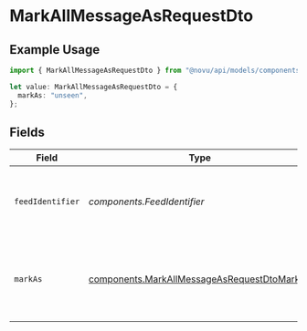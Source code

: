 # MarkAllMessageAsRequestDto

## Example Usage

```typescript
import { MarkAllMessageAsRequestDto } from "@novu/api/models/components";

let value: MarkAllMessageAsRequestDto = {
  markAs: "unseen",
};
```

## Fields

| Field                                                                                                      | Type                                                                                                       | Required                                                                                                   | Description                                                                                                |
| ---------------------------------------------------------------------------------------------------------- | ---------------------------------------------------------------------------------------------------------- | ---------------------------------------------------------------------------------------------------------- | ---------------------------------------------------------------------------------------------------------- |
| `feedIdentifier`                                                                                           | *components.FeedIdentifier*                                                                                | :heavy_minus_sign:                                                                                         | Optional feed identifier or array of feed identifiers                                                      |
| `markAs`                                                                                                   | [components.MarkAllMessageAsRequestDtoMarkAs](../../models/components/markallmessageasrequestdtomarkas.md) | :heavy_check_mark:                                                                                         | Mark all subscriber messages as read, unread, seen or unseen                                               |